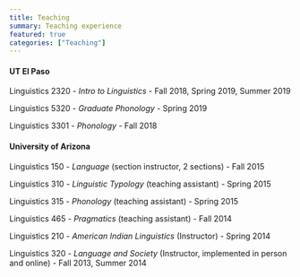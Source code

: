 ```yaml
---
title: Teaching
summary: Teaching experience
featured: true
categories: ["Teaching"]
---
```

<h4>UT El Paso</h4>

Linguistics 2320 - *Intro to Linguistics* - Fall 2018, Spring 2019, Summer 2019

Linguistics 5320 - *Graduate Phonology* - Spring 2019

Linguistics 3301 - *Phonology* - Fall 2018

<h4>University of Arizona</h4>

Linguistics 150 - *Language* (section instructor, 2 sections) - Fall 2015

Linguistics 310 - *Linguistic Typology* (teaching assistant) - Spring 2015

Linguistics 315 - *Phonology* (teaching assistant) - Spring 2015

Linguistics 465 - *Pragmatics* (teaching assistant) - Fall 2014

Linguistics 210 - *American Indian Linguistics* (Instructor) - Spring 2014

Linguistics 320 - *Language and Society* (Instructor, implemented in
person and online) - Fall 2013, Summer 2014

